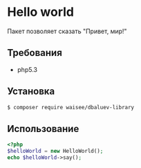 # Hello world

Пакет позволяет сказать "Привет, мир!"

## Требования

- php5.3

## Установка

```bash
$ composer require waisee/dbaluev-library
```

## Использование

```php
<?php 
$helloWorld = new HelloWorld();
echo $helloWorld->say();
```